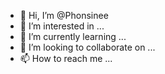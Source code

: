- 👋 Hi, I’m @Phonsinee
- 👀 I’m interested in ...
- 🌱 I’m currently learning ...
- 💞️ I’m looking to collaborate on ...
- 📫 How to reach me ...

<!---
Phonsinee/Phonsinee is a ✨ special ✨ repository because its `README.md` (this file) appears on your GitHub profile.
You can click the Preview link to take a look at your changes.
--->
